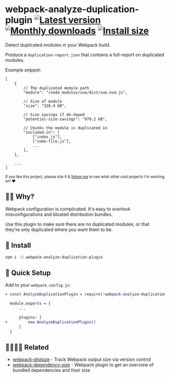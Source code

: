# webpack-analyze-duplication-plugin [![Latest version](https://badgen.net/npm/v/webpack-analyze-duplication-plugin)](https://npm.im/webpack-analyze-duplication-plugin) [![Monthly downloads](https://badgen.net/npm/dm/webpack-analyze-duplication-plugin)](https://npm.im/webpack-analyze-duplication-plugin) [![Install size](https://packagephobia.now.sh/badge?p=webpack-analyze-duplication-plugin)](https://packagephobia.now.sh/result?p=webpack-analyze-duplication-plugin)

Detect duplicated modules in your Webpack build.

Produce a `duplication-report.json` that contains a full-report on duplicated modules.

Example snippet:
```json5
[
	{
		// The duplicated module path
		"module": "/node_modules/vue/dist/vue.esm.js",

		// Size of module
		"size": "326.4 kB",

		// Size savings if de-duped
		"potential-size-savings": "979.2 kB",

		// Chunks the module is duplicated in
		"included-in": [
			["index.js"],
			["some-file.js"],
			...
		],
	},

	...
]
```

<sub>If you like this project, please star it & [follow me](https://github.com/privatenumber) to see what other cool projects I'm working on! ❤️</sub>

## 🙋‍♂️ Why?
Webpack configuration is complicated. It's easy to overlook misconfigurations and bloated distribution bundles.

Use this plugin to make sure there are no duplicated modules, or that they're only duplicated where you want them to be.

## 🚀 Install
```sh
npm i -D webpack-analyze-duplication-plugin
```

## 🚦 Quick Setup
Add to your `webpack.config.js`:

```diff
+ const AnalyzeDuplicationPlugin = require('webpack-analyze-duplication-plugin')

  module.exports = {
	  ...

      plugins: [
+         new AnalyzeDuplicationPlugin()
      ]
  }
```

## 👨‍👩‍👦‍👦 Related

- [webpack-distsize](https://github.com/privatenumber/webpack-distsize) - Track Webpack output size via version control
- [webpack-dependency-size](https://github.com/privatenumber/webpack-dependency-size) - Webpack plugin to get an overview of bundled dependencies and their size
